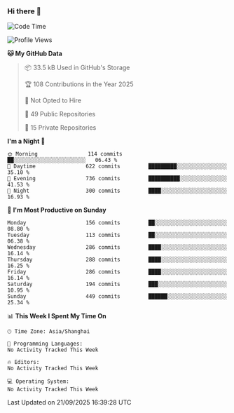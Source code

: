 ### Hi there 👋

<!--
**robinWongM/robinWongM** is a ✨ _special_ ✨ repository because its `README.md` (this file) appears on your GitHub profile.

Here are some ideas to get you started:

- 🔭 I’m currently working on ...
- 🌱 I’m currently learning ...
- 👯 I’m looking to collaborate on ...
- 🤔 I’m looking for help with ...
- 💬 Ask me about ...
- 📫 How to reach me: ...
- 😄 Pronouns: ...
- ⚡ Fun fact: ...
-->

<!--START_SECTION:waka-->
![Code Time](http://img.shields.io/badge/Code%20Time-272%20hrs%2015%20mins-blue)

![Profile Views](http://img.shields.io/badge/Profile%20Views-0-blue)

**🐱 My GitHub Data** 

> 📦 33.5 kB Used in GitHub's Storage 
 > 
> 🏆 108 Contributions in the Year 2025
 > 
> 🚫 Not Opted to Hire
 > 
> 📜 49 Public Repositories 
 > 
> 🔑 15 Private Repositories 
 > 
**I'm a Night 🦉** 

```text
🌞 Morning                114 commits         ██░░░░░░░░░░░░░░░░░░░░░░░   06.43 % 
🌆 Daytime                622 commits         █████████░░░░░░░░░░░░░░░░   35.10 % 
🌃 Evening                736 commits         ██████████░░░░░░░░░░░░░░░   41.53 % 
🌙 Night                  300 commits         ████░░░░░░░░░░░░░░░░░░░░░   16.93 % 
```
📅 **I'm Most Productive on Sunday** 

```text
Monday                   156 commits         ██░░░░░░░░░░░░░░░░░░░░░░░   08.80 % 
Tuesday                  113 commits         ██░░░░░░░░░░░░░░░░░░░░░░░   06.38 % 
Wednesday                286 commits         ████░░░░░░░░░░░░░░░░░░░░░   16.14 % 
Thursday                 288 commits         ████░░░░░░░░░░░░░░░░░░░░░   16.25 % 
Friday                   286 commits         ████░░░░░░░░░░░░░░░░░░░░░   16.14 % 
Saturday                 194 commits         ███░░░░░░░░░░░░░░░░░░░░░░   10.95 % 
Sunday                   449 commits         ██████░░░░░░░░░░░░░░░░░░░   25.34 % 
```


📊 **This Week I Spent My Time On** 

```text
🕑︎ Time Zone: Asia/Shanghai

💬 Programming Languages: 
No Activity Tracked This Week

🔥 Editors: 
No Activity Tracked This Week

💻 Operating System: 
No Activity Tracked This Week
```


 Last Updated on 21/09/2025 16:39:28 UTC
<!--END_SECTION:waka-->
